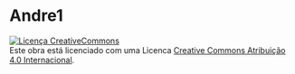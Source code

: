 # Andre1

<a rel="license" href="http://creativecommons.org/licenses/by/4.0/"><img alt="Licença CreativeCommons" style="border-width:0"
src="https://i.creativecommons.org/l/by/4.0/88x31.png" /></a><br />Este obra está licenciado com uma Licenca <a rel="license"
href="http://creativecommons.org/licenses/by/4.0/">Creative Commons Atribuição 4.0 Internacional</a>.
